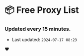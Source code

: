 # :package: Free Proxy List
### Updated every 15 minutes.

- Last updated: `2024-07-17 08:23`

:heart:
